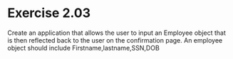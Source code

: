 # Exercise 2.03

Create an application that allows the user to input an Employee object
that is then reflected back to the user on the confirmation page.
 An employee object should include Firstname,lastname,SSN,DOB